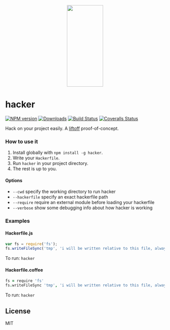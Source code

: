 <p align="center">
  <a href="http://gulpjs.com">
    <img height="257" width="114" src="https://raw.githubusercontent.com/gulpjs/artwork/master/gulp-2x.png">
  </a>
</p>

# hacker

[![NPM version][npm-image]][npm-url] [![Downloads][downloads-image]][npm-url] [![Build Status][ci-image]][ci-url] [![Coveralls Status][coveralls-image]][coveralls-url]

Hack on your project easily. A [liftoff](https://github.com/gulpjs/liftoff) proof-of-concept.

### How to use it

1. Install globally with `npm install -g hacker`.
2. Write your `Hackerfile`.
3. Run `hacker` in your project directory.
4. The rest is up to you.

#### Options

- `--cwd` specify the working directory to run hacker
- `--hackerfile` specify an exact hackerfile path
- `--require` require an external module before loading your hackerfile
- `--verbose` show some debugging info about how hacker is working

### Examples

#### Hackerfile.js

```js
var fs = require('fs');
fs.writeFileSync('tmp', 'i will be written relative to this file, always.');
```

To run:
`hacker`

#### Hackerfile.coffee

```coffeescript
fs = require 'fs'
fs.writeFileSync 'tmp', 'i will be written relative to this file, always.'
```

To run:
`hacker`

## License

MIT

<!-- prettier-ignore-start -->
[downloads-image]: https://img.shields.io/npm/dm/$PROJECT_NAME.svg?style=flat-square
[npm-url]: https://www.npmjs.com/package/$PROJECT_NAME
[npm-image]: https://img.shields.io/npm/v/$PROJECT_NAME.svg?style=flat-square

[ci-url]: https://github.com/gulpjs/$PROJECT_NAME/actions?query=workflow:dev
[ci-image]: https://img.shields.io/github/workflow/status/gulpjs/$PROJECT_NAME/dev?style=flat-square

[coveralls-url]: https://coveralls.io/r/gulpjs/$PROJECT_NAME
[coveralls-image]: https://img.shields.io/coveralls/gulpjs/$PROJECT_NAME/master.svg?style=flat-square
<!-- prettier-ignore-end -->
